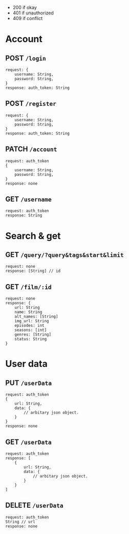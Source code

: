 - 200 if okay
- 401 if unauthorized
- 409 if conflict

# Account

## POST `/login`
```
request: {
    username: String,
    password: String,
}
response: auth_token: String
```

## POST `/register`
```
request: {
    username: String,
    password: String,
}
response: auth_token: String
```

## PATCH `/account`
```
request: auth_token
{
    username: String,
    password: String,
}
response: none
```

## GET `/username`
```
request: auth_token
response: String
```

# Search & get

## GET `/query/?query&tags&start&limit`
```
request: none
response: [String] // id
```

## GET `/film/:id`
```
request: none
response: {
    url: String
    name: String
    alt_names: [String]
    img_url: String
    episodes: int
    seasons: [int]
    genres: [String]
    status: String
}
```

# User data

## PUT `/userData`
```
request: auth_token
{
    url: String,
    data: {
        // arbitary json object.
    }
}
response: none
```

## GET `/userData`
```
request: auth_token
response: [
    {
        url: String,
        data: {
            // arbitary json object.
        }
    }
]
```

## DELETE `/userData`
```
request: auth_token
String // url
response: none
```
